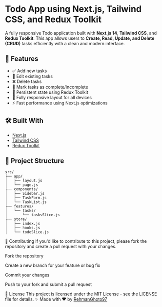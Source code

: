 # Todo App using Next.js, Tailwind CSS, and Redux Toolkit

A fully responsive Todo application built with **Next.js 14**, **Tailwind CSS**, and **Redux Toolkit**. This app allows users to **Create, Read, Update, and Delete (CRUD)** tasks efficiently with a clean and modern interface.

## 🚀 Features

- ✅ Add new tasks
- 📝 Edit existing tasks
- ❌ Delete tasks
- 🔄 Mark tasks as complete/incomplete
- 💾 Persistent state using Redux Toolkit
- 📱 Fully responsive layout for all devices
- ⚡️ Fast performance using Next.js optimizations

## 🛠️ Built With

- [Next.js](https://nextjs.org/)
- [Tailwind CSS](https://tailwindcss.com/)
- [Redux Toolkit](https://redux-toolkit.js.org/)

## 📂 Project Structure

```plaintext
src/
├── app/
│   ├── layout.js
│   └── page.js
├── components/
│   ├── Sidebar.js
│   ├── TaskForm.js
│   └── TaskList.js
├── features/
│   └── tasks/
│       └── tasksSlice.js
├── store/
│   ├── index.js
│   ├── hooks.js
│   └── todoSlice.js
```
🤝 Contributing
If you'd like to contribute to this project, please fork the repository and create a pull request with your changes.

Fork the repository

Create a new branch for your feature or bug fix

Commit your changes

Push to your fork and submit a pull request

📝 License
This project is licensed under the MIT License - see the LICENSE file for details.
✨ Made with ❤️ by [RehmanGhoto97](https://github.com/RehmanGhoto97)
